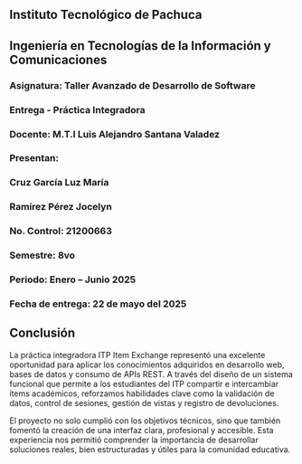 ## Instituto Tecnológico de Pachuca

## Ingeniería en Tecnologías de la Información y Comunicaciones

### Asignatura: Taller Avanzado de Desarrollo de Software 

### Entrega - Práctica Integradora

### Docente: M.T.I Luis Alejandro Santana Valadez 

### Presentan: 

### Cruz García Luz María

### Ramírez Pérez Jocelyn

### No. Control: 21200663

### Semestre: 8vo

### Periodo: Enero – Junio 2025

### Fecha de entrega: 22 de mayo del 2025

## Conclusión

La práctica integradora ITP Item Exchange representó una excelente oportunidad para aplicar los conocimientos adquiridos en desarrollo web, bases de datos y consumo de APIs REST. A través del diseño de un sistema funcional que permite a los estudiantes del ITP compartir e intercambiar ítems académicos, reforzamos habilidades clave como la validación de datos, control de sesiones, gestión de vistas y registro de devoluciones.

El proyecto no solo cumplió con los objetivos técnicos, sino que también fomentó la creación de una interfaz clara, profesional y accesible. Esta experiencia nos permitió comprender la importancia de desarrollar soluciones reales, bien estructuradas y útiles para la comunidad educativa.

